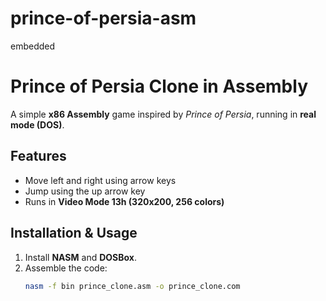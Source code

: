 # prince-of-persia-asm
embedded
# Prince of Persia Clone in Assembly

A simple **x86 Assembly** game inspired by *Prince of Persia*, running in **real mode (DOS)**.

## Features
- Move left and right using arrow keys
- Jump using the up arrow key
- Runs in **Video Mode 13h (320x200, 256 colors)**

## Installation & Usage
1. Install **NASM** and **DOSBox**.
2. Assemble the code:
   ```bash
   nasm -f bin prince_clone.asm -o prince_clone.com

